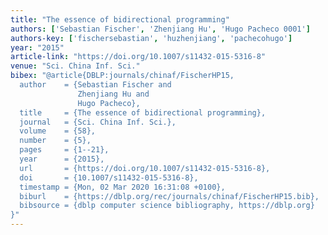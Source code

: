 ```yaml
---
title: "The essence of bidirectional programming"
authors: ['Sebastian Fischer', 'Zhenjiang Hu', 'Hugo Pacheco 0001']
authors-key: ['fischersebastian', 'huzhenjiang', 'pachecohugo']
year: "2015"
article-link: "https://doi.org/10.1007/s11432-015-5316-8"
venue: "Sci. China Inf. Sci."
bibex: "@article{DBLP:journals/chinaf/FischerHP15,
  author    = {Sebastian Fischer and
               Zhenjiang Hu and
               Hugo Pacheco},
  title     = {The essence of bidirectional programming},
  journal   = {Sci. China Inf. Sci.},
  volume    = {58},
  number    = {5},
  pages     = {1--21},
  year      = {2015},
  url       = {https://doi.org/10.1007/s11432-015-5316-8},
  doi       = {10.1007/s11432-015-5316-8},
  timestamp = {Mon, 02 Mar 2020 16:31:08 +0100},
  biburl    = {https://dblp.org/rec/journals/chinaf/FischerHP15.bib},
  bibsource = {dblp computer science bibliography, https://dblp.org}
}"
---
```

